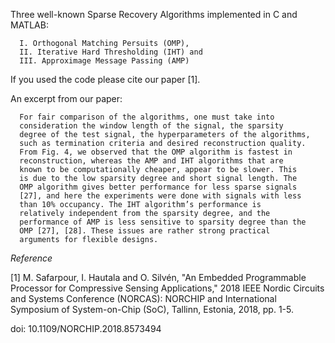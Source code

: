Three well-known Sparse Recovery Algorithms implemented in C and MATLAB:


      I. Orthogonal Matching Persuits (OMP),
      II. Iterative Hard Thresholding (IHT) and 
      III. Approximage Message Passing (AMP)  

If you used the code please cite our paper [1].

An excerpt from our paper:


      For fair comparison of the algorithms, one must take into
      consideration the window length of the signal, the sparsity
      degree of the test signal, the hyperparameters of the algorithms,
      such as termination criteria and desired reconstruction quality.
      From Fig. 4, we observed that the OMP algorithm is fastest in
      reconstruction, whereas the AMP and IHT algorithms that are
      known to be computationally cheaper, appear to be slower. This
      is due to the low sparsity degree and short signal length. The
      OMP algorithm gives better performance for less sparse signals
      [27], and here the experiments were done with signals with less
      than 10% occupancy. The IHT algorithm’s performance is
      relatively independent from the sparsity degree, and the
      performance of AMP is less sensitive to sparsity degree than the
      OMP [27], [28]. These issues are rather strong practical
      arguments for flexible designs. 


*Reference* 

[1] M. Safarpour, I. Hautala and O. Silvén, "An Embedded Programmable Processor for Compressive Sensing Applications," 2018 IEEE Nordic Circuits and Systems Conference (NORCAS): NORCHIP and International Symposium of System-on-Chip (SoC), Tallinn, Estonia, 2018, pp. 1-5.

doi: 10.1109/NORCHIP.2018.8573494
